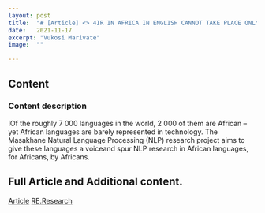 ```yaml
---
layout: post
title:  "# [Article] <> 4IR IN AFRICA IN ENGLISH CANNOT TAKE PLACE ONLY"
date:   2021-11-17
excerpt: "Vukosi Marivate"
image:  ""

---
```


## Content

### Content description
IOf the roughly 7 000 languages in the world, 2 000 of them are African – yet African languages are barely represented in technology. The Masakhane Natural Language Processing (NLP) research project aims to give these languages a voiceand spur NLP research in African languages, for Africans, by Africans.

## Full Article and Additional content.
[Article](https://github.com/dsfsi/dsfsi.github.io/raw/master/files/marivate4ir.pdf)
[RE.Research](https://indd.adobe.com/view/546b52a9-9c8c-401f-bec7-837445f4614a)
